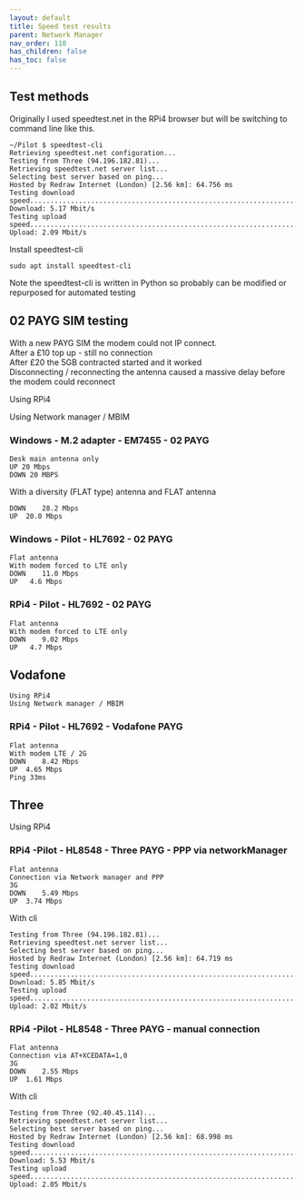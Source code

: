 ```yaml
---
layout: default
title: Speed test results
parent: Network Manager
nav_order: 110
has_children: false
has_toc: false
---
```


## Test methods

Originally I used speedtest.net in the RPi4 browser but will be switching
 to command line like this.

```
~/Pilot $ speedtest-cli
Retrieving speedtest.net configuration...
Testing from Three (94.196.182.81)...
Retrieving speedtest.net server list...
Selecting best server based on ping...
Hosted by Redraw Internet (London) [2.56 km]: 64.756 ms
Testing download speed................................................................................
Download: 5.17 Mbit/s
Testing upload speed......................................................................................................
Upload: 2.09 Mbit/s
```

Install speedtest-cli
```
sudo apt install speedtest-cli
```

Note the speedtest-cli is written in Python so probably can be modified
 or repurposed for automated testing


## 02 PAYG SIM testing
With a new PAYG SIM the modem could not IP connect.  
After a £10 top up - still no connection  
After £20 the 5GB contracted started and it worked  
Disconnecting / reconnecting the antenna caused a massive 
 delay before the modem could reconnect
 
Using RPi4

Using Network manager / MBIM


### Windows - M.2 adapter - EM7455 - 02 PAYG
```
Desk main antenna only 
UP 20 Mbps
DOWN 20 MBPS
```

With a diversity (FLAT type) antenna and FLAT antenna
```
DOWN 	28.2 Mbps
UP 	20.0 Mbps
```

### Windows - Pilot - HL7692 - 02 PAYG
```
Flat antenna 
With modem forced to LTE only
DOWN 	11.0 Mbps
UP 	 4.6 Mbps
```

### RPi4 - Pilot - HL7692 - 02 PAYG
```
Flat antenna 
With modem forced to LTE only
DOWN 	9.02 Mbps
UP 	 4.7 Mbps
```

## Vodafone
```
Using RPi4
Using Network manager / MBIM
```

### RPi4 - Pilot - HL7692 - Vodafone PAYG
```
Flat antenna 
With modem LTE / 2G 
DOWN 	8.42 Mbps
UP 	4.65 Mbps
Ping 33ms
```

## Three
Using RPi4

### RPi4 -Pilot - HL8548 - Three PAYG - PPP via networkManager
```
Flat antenna
Connection via Network manager and PPP
3G
DOWN 	5.49 Mbps
UP 	3.74 Mbps
```
With cli
```
Testing from Three (94.196.182.81)...
Retrieving speedtest.net server list...
Selecting best server based on ping...
Hosted by Redraw Internet (London) [2.56 km]: 64.719 ms
Testing download speed................................................................................
Download: 5.85 Mbit/s
Testing upload speed......................................................................................................
Upload: 2.02 Mbit/s
```

### RPi4 -Pilot - HL8548 - Three PAYG - manual connection
```
Flat antenna
Connection via AT+XCEDATA=1,0
3G
DOWN 	2.55 Mbps
UP 	1.61 Mbps
```

With cli
```
Testing from Three (92.40.45.114)...
Retrieving speedtest.net server list...
Selecting best server based on ping...
Hosted by Redraw Internet (London) [2.56 km]: 68.998 ms
Testing download speed................................................................................
Download: 5.53 Mbit/s
Testing upload speed......................................................................................................
Upload: 2.05 Mbit/s
```

